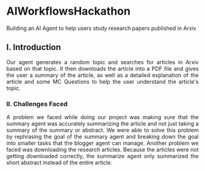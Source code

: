 # AIWorkflowsHackathon
Building an AI Agent to help users study research papers published in Arxiv
## I. Introduction 
<div align="justify">
Our agent generates a random topic and searches for articles in Arxiv based on that topic. It then downloads the article into a PDF file and gives the user a summary of the article, as well as a detailed explanation of the article and some MC Questions to help the user understand the article's topic.
</div>

### II. Challenges Faced
<div align="justify">
A problem we faced while doing our project was making sure that the summary agent was accurately summarizing the article and not just taking a summary of the summary or abstract. We were able to solve this problem by rephrasing the goal of the summary agent and breaking down the goal into smaller tasks that the blogger agent can manage.
Another problem we faced was downloading the research articles. Because the articles were not getting downloaded correctly, the summarize agent only summarized the short abstract instead of the entire article. 
</div>
